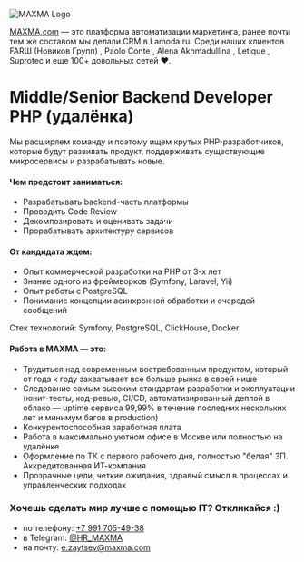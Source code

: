 ![MAXMA Logo](//jobs.maxma.com/MX_Logo_2023_L_2.svg)

[MAXMA.com](https://maxma.com/) — это платформа автоматизации маркетинга, ранее почти тем же составом мы делали CRM в Lamoda.ru. Среди наших клиентов FARШ (Новиков Групп) , Paolo Conte , Alena Akhmadullina , Letique , Suprotec и еще 100+ довольных сетей ❤️.

# Middle/Senior Backend Developer PHP (удалёнка)

Мы расширяем команду и поэтому ищем крутых PHP-разработчиков, которые будут развивать продукт, поддерживать существующие микросервисы и разрабатывать новые.

#### Чем предстоит заниматься:
- Разрабатывать backend-часть платформы
- Проводить Code Review
- Декомпозировать и оценивать задачи
- Прорабатывать архитектуру сервисов

#### От кандидата ждем:
- Опыт коммерческой разработки на PHP от 3-х лет
- Знание одного из фреймворков (Symfony, Laravel, Yii)
- Опыт работы с PostgreSQL
- Понимание концепции асинхронной обработки и очередей сообщений

Стек технологий: Symfony, PostgreSQL, ClickHouse, Docker

#### Работа в MAXMA — это:
- Трудиться над современным востребованным продуктом, который от года к году захватывает все больше рынка в своей нише
- Следование самым высоким стандартам разработки и эксплуатации (юнит-тесты, код-ревью, CI/CD, автоматизированный деплой в облако — uptime сервиса 99,99% в течение последних нескольких лет и минимум багов в production)
- Конкурентоспособная заработная плата
- Работа в максимально уютном офисе в Москве или полностью на удалёнке
- Оформление по ТК с первого рабочего дня, полностью "белая" ЗП. Аккредитованная ИТ-компания
- Прозрачные цели, четкие ожидания, здравый смысл в процессах и управленческих подходах

### Хочешь сделать мир лучше с помощью IT? Откликайся :)

- по телефону: [+7 991 705-49-38](tel:+79917054938)
- в Telegram: [@HR_MAXMA](https://t.me/HR_MAXMA)
- на почту: [e.zaytsev@maxma.com](mailto:e.zaytsev@maxma.com)
